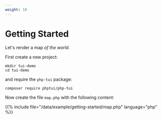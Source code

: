 ```yaml
---
weight: 10
---
```


# Getting Started

Let's render a map _of the world_.

First create a new project:

```shell
mkdir tui-demo
cd tui-demo
```

and require the `php-tui` package:

```
composer require phptui/php-tui
```

Now create the file `map.php` with the following content:

{{% include file="/data/example/getting-started/map.php" language="php" %}}

